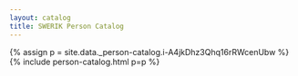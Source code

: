 ```yaml
---
layout: catalog
title: SWERIK Person Catalog
---
```

{% assign p = site.data._person-catalog.i-A4jkDhz3Qhq16rRWcenUbw %}
{% include person-catalog.html p=p %}

